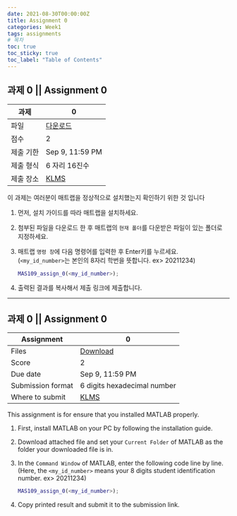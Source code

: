 ```yaml
---
date: 2021-08-30T00:00:00Z
title: Assignment 0
categories: Week1
tags: assignments
# 목차
toc: true  
toc_sticky: true
toc_label: "Table of Contents" 
---
```


## 과제 0 || Assignment 0

과제 | 0
---|---
파일 | [다운로드](<https://klms.kaist.ac.kr/mod/assign/view.php?id=504290>)
점수 | 2
제출 기한 | Sep 9, 11:59 PM
제출 형식 | 6 자리 16진수
제출 장소 | [KLMS](<https://klms.kaist.ac.kr/mod/assign/view.php?id=504290>)

이 과제는 여러분이 매트랩을 정상적으로 설치했는지 확인하기 위한 것 입니다 
1. 먼저, 설치 가이드를 따라 매트랩을 설치하세요.
2. 첨부된 파일을 다운로드 한 후 매트랩의 `현재 폴더`를 다운받은 파일이 있는 폴더로 지정하세요.
3. 매트랩 `명령 창`에 다음 명령어를 입력한 후 Enter키를 누르세요.\
(`<my_id_number>`는 본인의 8자리 학번을 뜻합니다. ex> 20211234)

    ```matlab
    MAS109_assign_0(<my_id_number>);
    ```
4. 출력된 결과를 복사해서 제출 링크에 제출합니다.

---

## 과제 0 || Assignment 0

Assignment | 0
---|---
Files | [Download](<https://klms.kaist.ac.kr/mod/assign/view.php?id=504290>)
Score | 2
Due date | Sep 9, 11:59 PM
Submission format | 6 digits hexadecimal number
Where to submit | [KLMS](<https://klms.kaist.ac.kr/mod/assign/view.php?id=504290>)

This assignment is for ensure that you installed MATLAB properly.
1. First, install MATLAB on your PC by following the installation guide.
2. Download attached file and set your ```Current Folder``` of MATLAB as the folder your downloaded file is in.
3. In the ```Command Window``` of MATLAB, enter the following code line by line.\
(Here, the `<my_id_number>` means your 8 digits student identification number. ex> 20211234)

    ```matlab
    MAS109_assign_0(<my_id_number>);
    ```
4. Copy printed result and submit it to the submission link.
